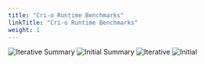 ```yaml
---
title: "Cri-o Runtime Benchmarks"
linkTitle: "Cri-o Runtime Benchmarks"
weight: 1
---
```


![Iterative Summary](/images/benchmarks/crioRuntime/iterativeSummary.png)
![Initial Summary](/images/benchmarks/crioRuntime/initialSummary.png)
![Iterative](/images/benchmarks/crioRuntime/iterative.png)
![Initial](/images/benchmarks/crioRuntime/initial.png)
